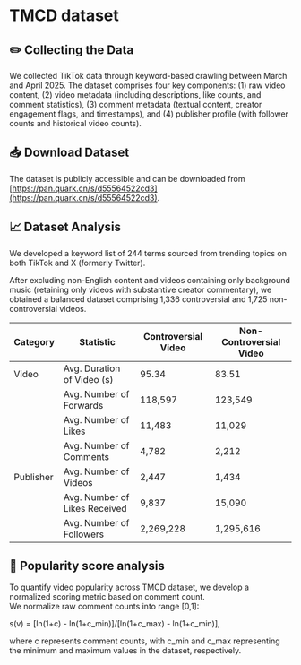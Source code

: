 # TMCD dataset

## ✏️ Collecting the Data

We collected TikTok data through keyword-based crawling between March and April 2025. The dataset comprises four key components: 
(1) raw video content, 
(2) video metadata (including descriptions, like counts, and comment statistics),
(3) comment metadata (textual content, creator engagement flags, and timestamps), 
and (4) publisher profile (with follower counts and historical video counts).

## 📥 Download Dataset
The dataset is publicly accessible and can be downloaded from [https://pan.quark.cn/s/d55564522cd3](https://pan.quark.cn/s/d55564522cd3).

## 📈 Dataset Analysis
We developed a keyword list of 244 terms sourced from trending topics on both TikTok and X (formerly Twitter). 

After excluding non-English content and videos containing only background music (retaining only videos with substantive creator commentary), 
we obtained a balanced dataset comprising 1,336 controversial and 1,725 non-controversial videos. 

| Category      | Statistic                     | Controversial Video  | Non-Controversial Video  |
|---------------|-------------------------------|----------------------|--------------------------|
| Video         | Avg. Duration of Video (s)    | 95.34                | 83.51                    |
|               | Avg. Number of Forwards       | 118,597              | 123,549                  |
|               | Avg. Number of Likes          | 11,483               | 11,029                   |
|               | Avg. Number of Comments       | 4,782                | 2,212                    |
| Publisher     | Avg. Number of Videos         | 2,447                | 1,434                    |
|               | Avg. Number of Likes Received | 9,837                | 15,090                   |
|               | Avg. Number of Followers      | 2,269,228            | 1,295,616                |

## 📝 Popularity score analysis
To quantify video popularity across TMCD dataset, we develop a normalized scoring metric based on comment count.  
We normalize raw comment counts into range [0,1]:

s(v) = [ln(1+c) - ln(1+c_min)]/[ln(1+c_max) - ln(1+c_min)],

where c represents comment counts, with c_min and c_max representing the minimum and maximum values in the dataset, respectively.
